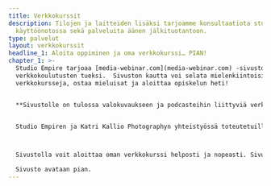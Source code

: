 ```yaml
---
title: Verkkokurssit
description: Tilojen ja laitteiden lisäksi tarjoamme konsultaatiota studion
  käyttöönotossa sekä palveluita äänen jälkituotantoon.
type: palvelut
layout: verkkokurssit
headline_1: Aloita oppiminen ja oma verkkokurssi… PIAN!
chapter_1: >-
  Studio Empire tarjoaa [media-webinar.com](media-webinar.com) -sivustoa
  verkkokoulutusten tueksi.  Sivuston kautta voi selata mielenkiintoisia
  verkkokursseja, ostaa mieluisat ja aloittaa opiskelun heti! 


  **Sivustolle on tulossa valokuvaukseen ja podcasteihin liittyviä verkkokursseja.**


  Studio Empiren ja Katri Kallio Photographyn yhteistyössä toteutetuilla verkkokursseilla opit käyttämään järjestelmäkameraasi sekä ottamaan myyviä tuote- ja henkilökuvia! Verkkokurssi on pian ostettavissa!



  Sivustolla voit aloittaa oman verkkokurssi helposti ja nopeasti. Sivuston kautta asiakkaat voivat selata kurssitarjontaa, ostaa mielenkiintoiset kurssit ja aloittaa opiskelun, siirtymättä sivustolta mihinkään!

  Sivusto avataan pian.
---
```

